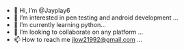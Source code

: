 - 👋 Hi, I’m @Jayplay6
- 👀 I’m interested in pen testing and android development ...
- 🌱 I’m currently learning python...
- 💞️ I’m looking to collaborate on any platform ...
- 📫 How to reach me jlow21992@gmail.com
 ...

<!---
Jayplay6/Jayplay6 is a ✨ special ✨ repository because its `README.md` (this file) appears on your GitHub profile.
You can click the Preview link to take a look at your changes.
--->
